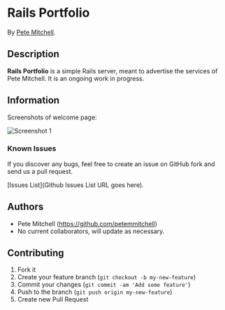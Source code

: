 # Rails Portfolio
<!-- If you'd like to use a logo instead uncomment this code and remove the text above this line

  ![Logo](URL to logo img file goes here)

-->

By [Pete Mitchell](https://github.com/petemmitchell).

<!-- [![Code Climate](Code Climate Badge IMG URL goes here)](Code Climate URL goes here) -->

## Description
**Rails Portfolio** is a simple Rails server, meant to advertise the services of Pete Mitchell. It is an ongoing work in progress.

<!-- ## Installation

Add it to your Gemfile:

```ruby
gem 'my_example_gem'
```

Run the following command to install it:

```console
bundle install
```

Run the generator:

```console
rails generate my_example_gem:install
```


## Usage

Usage explanation goes here

```erb
<%= your_code_goes @here do |f| %>
  <%= f.input :example %>
  <%= f.input :example %>
  <%= f.button :example %>
<% end %>
```


## Configuration

This block of text should explain how to configure your application:

`rails generate my_example_gem:install`
 -->

## Information

Screenshots of welcome page:

![Screenshot 1](http://dl.dropbox.com/s/8w1cebkzmttamrc/Screen%20Shot%202014-09-18%20at%208.15.40%20PM.png?dl=0)

<!-- ![Screenshot 2](http://placekitten.com/400/300) -->


### Known Issues

If you discover any bugs, feel free to create an issue on GitHub fork and
send us a pull request.

[Issues List](Github Issues List URL goes here).

## Authors

* Pete Mitchell (https://github.com/petemmitchell)
* No current collaborators, will update as necessary.


## Contributing

1. Fork it
2. Create your feature branch (`git checkout -b my-new-feature`)
3. Commit your changes (`git commit -am 'Add some feature'`)
4. Push to the branch (`git push origin my-new-feature`)
5. Create new Pull Request


<!-- ## License -->
